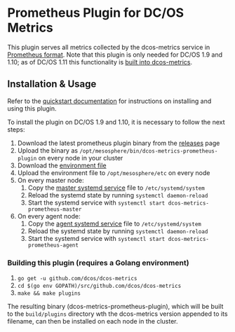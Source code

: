 # Prometheus Plugin for DC/OS Metrics

This plugin serves all metrics collected by the dcos-metrics service in [Prometheus format][1]. Note that this plugin is
only needed for DC/OS 1.9 and 1.10; as of DC/OS 1.11 this functionality is [built into dcos-metrics][2].

## Installation & Usage

Refer to the [quickstart documentation][3] for instructions on installing and using this plugin.

To install the plugin on DC/OS 1.9 and 1.10, it is necessary to follow the next steps:

1. Download the latest prometheus plugin binary from the [releases](https://github.com/dcos/dcos-metrics/releases) page
1. Upload the binary as `/opt/mesosphere/bin/dcos-metrics-prometheus-plugin` on every node in your cluster
1. Download the [environment file](./systemd/dcos-metrics-prometheus.env)
1. Upload the environment file to `/opt/mesosphere/etc` on every node
1. On every master node:
    1. Copy the [master systemd service](./systemd/dcos-metrics-prometheus-master.service) file to `/etc/systemd/system`
    1. Reload the systemd state by running `systemctl daemon-reload`
    1. Start the systemd service with `systemctl start dcos-metrics-prometheus-master`
1. On every agent node:
    1. Copy the [agent systemd service](./systemd/dcos-metrics-prometheus-agent.service) file to `/etc/systemd/system`
    1. Reload the systemd state by running `systemctl daemon-reload`
    1. Start the systemd service with `systemctl start dcos-metrics-prometheus-agent`


### Building this plugin (requires a Golang environment)

1. `go get -u github.com/dcos/dcos-metrics`
1. `cd $(go env GOPATH)/src/github.com/dcos/dcos-metrics`
1. `make && make plugins`

The resulting binary (dcos-metrics-prometheus-plugin), which will be built to the `build/plugins` directory
wth the dcos-metrics version appended to its filename, can then be installed on each node in the cluster.

[1]: https://prometheus.io/docs/instrumenting/writing_exporters/
[2]: https://github.com/dcos/dcos-metrics/releases/tag/1.11.0
[3]: ../../docs/quickstart/prometheus.md
